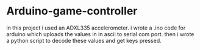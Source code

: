 # Arduino-game-controller
in this project i  used an ADXL335 accelerometer. 
i wrote a .ino code for arduino which uploads the values in in ascii to serial com port.
then i wrote a python script to decode these values and get keys pressed.
